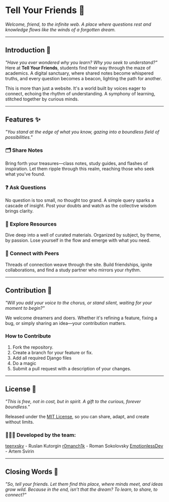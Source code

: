 # Tell Your Friends 💚
*Welcome, friend, to the infinite web. A place where questions rest and knowledge flows like the winds of a forgotten dream.*  

---

## Introduction 🌌  
*"Have you ever wondered why you learn? Why you seek to understand?"*  
Here at **Tell Your Friends**, students find their way through the maze of academics. A digital sanctuary, where shared notes become whispered truths, and every question becomes a beacon, lighting the path for another.  

This is more than just a website. It's a world built by voices eager to connect, echoing the rhythm of understanding. A symphony of learning, stitched together by curious minds.  

---

## Features ✨  
*"You stand at the edge of what you know, gazing into a boundless field of possibilities."*  
### 🗂️ Share Notes  
Bring forth your treasures—class notes, study guides, and flashes of inspiration. Let them ripple through this realm, reaching those who seek what you've found.  

### ❓ Ask Questions  
No question is too small, no thought too grand. A simple query sparks a cascade of insight. Post your doubts and watch as the collective wisdom brings clarity.  

### 📗 Explore Resources  
Dive deep into a well of curated materials. Organized by subject, by theme, by passion. Lose yourself in the flow and emerge with what you need.  

### 🤝 Connect with Peers  
Threads of connection weave through the site. Build friendships, ignite collaborations, and find a study partner who mirrors your rhythm.  

---

## Contribution 🌠  
*"Will you add your voice to the chorus, or stand silent, waiting for your moment to begin?"*  

We welcome dreamers and doers. Whether it's refining a feature, fixing a bug, or simply sharing an idea—your contribution matters.  

### How to Contribute  
1. Fork the repository.  
2. Create a branch for your feature or fix.  
3. Add all required Django files
4. Do a magic
5. Submit a pull request with a description of your changes.  

---

## License 📜  
*"This is free, not in cost, but in spirit. A gift to the curious, forever boundless."*  

Released under the [MIT License](LICENSE), so you can share, adapt, and create without limits.  

### 👨🏻‍💻 Developed by the team:

[teenxsky](https://github.com/teenxsky) - Ruslan Kutorgin
[r0manch1k](https://github.com/r0manch1k) - Roman Sokolovsky 
[EmotionlessDev](https://github.com/EmotionlessDev) - Artem Svirin

---

## Closing Words 🌠  
*"So, tell your friends. Let them find this place, where minds meet, and ideas grow wild. Because in the end, isn’t that the dream? To learn, to share, to connect?"*  

